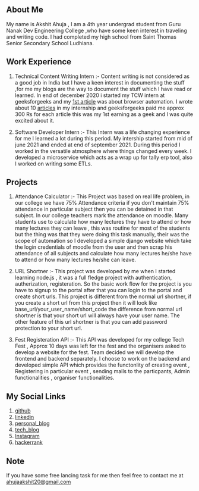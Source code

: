 ## About Me 

My name is Akshit Ahuja , I am a 4th year undergrad student from Guru Nanak Dev Engineering College ,who have some keen interest in traveling and writing code. I had completed my high school from Saint Thomas Senior Secondary School Ludhiana. 


## Work Experience 

1. Technical Content Writing Intern :- Content writing is not considered as a good job in India but I have a keen interest in documenting the stuff ,for me my blogs are the way to document the stuff which I have read or learned. In end of december 2020  i started my TCW intern at geeksforgeeks and my [1st article](https://www.geeksforgeeks.org/send-direct-message-on-instagram-using-selenium-in-python/) was about browser automation. I wrote about 10 [articles](https://auth.geeksforgeeks.org/user/UnworthyProgrammer/articles) in my internship and geeksforgeeks paid me approx 300 Rs for each article this was my 1st earning as a geek and I was quite excited about it.

2. Software Developer Intern :- This Intern was a life changing experience for me I learned a lot during this period. My intership started from mid of june 2021 and ended at end of september 2021. During this period I worked in the versatile atmosphere where things changed every week. I developed a microservice which acts as a wrap up for tally erp tool, also I worked on writing some ETLs.    

## Projects

1. Attendance Calculator :- This Project was based on real life problem, in our college we have 75% Attendance criteria if you don't maintain 75% attendance in particular subject then you can be detained in that subject. In our college teachers mark the attendance on moodle. Many students use to calculate how many lectures they have to attend or how many lectures they can  leave , this was routine for most of the students but the thing was that they were doing this task manually, their was the scope of automation so I developed a simple django website which take the login credentials of moodle from the user and then scrap his attendance of all subjects and calculate how many lectures he/she have to attend or how many lectures he/she can leave.

2. URL Shortner :- This project was developed by me when I started learning node.js , it was a full fledge project with authentication, autherization, registeration. So the basic work flow for the project is you have to signup to the portal after that you can login to the portal and create short urls. This project is different from the normal url shortner, if you create a short url from this project then it will look like base_url/your_user_name/short_code the difference from normal url shortner is that your short url will always have your user name. The other feature of this url shortner is that you can add password protection to your short url.

3. Fest Registeration API :- This API was developed for my college Tech Fest , Approx 10 days was left for the fest and the organisers asked to develop a website for the fest. Team decided we will develop the frontend and backend separately. I choose to work on the backend and developed simple API which provides the functonlity of creating event , Registering in particular event , sending mails to the particpants, Admin functionalities , organiser functionalities.


## My Social Links 

1. [github](https://github.com/aksh45)
2. [linkedin](https://www.linkedin.com/in/akshit-ahuja-11715616b/)
3. [personal_blog](https://techsyapa.blogspot.com)
4. [tech_blog](https://auth.geeksforgeeks.org/user/UnworthyProgrammer/articles)
5. [Instagram](https://instagram.com/aksh45.in)
6. [hackerrank](https://www.hackerrank.com/ahujaakshit20)


## Note 

If you have some free lancing task for me then feel free to contact me at [ahujaakshit20@gmail.com](mailto:ahujaakshit20@gmail.com) 
